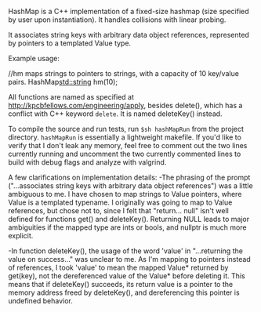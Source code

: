 HashMap is a C++ implementation of a fixed-size hashmap (size specified by user upon instantiation). It handles collisions with linear probing.

It associates string keys with arbitrary data object references, represented by pointers to a templated Value type.

Example usage:

//hm maps strings to pointers to strings, with a capacity of 10 key/value pairs.
HashMap<std::string> hm(10);

All functions are named as specified at http://kpcbfellows.com/engineering/apply, besides delete(), which has a conflict with C++ keyword `delete`. It is named deleteKey() instead.

To compile the source and run tests, run `$sh hashMapRun` from the project directory. `hashMapRun` is essentially a lightweight makefile. If you'd like to verify that I don't leak any memory, feel free to comment out the two lines currently running and uncomment the two currently commented lines to build with debug flags and analyze with valgrind.

A few clarifications on implementation details:
-The phrasing of the prompt ("...associates string keys with arbitrary data object references") was a little ambiguous to me. I have chosen to map strings to Value pointers, where Value is a templated typename. I originally was going to map to Value references, but chose not to, since I felt that "return... null" isn't well defined for functions get() and deleteKey(). Returning NULL leads to major ambiguities if the mapped type are ints or bools, and nullptr is much more explicit.

-In function deleteKey(), the usage of the word 'value' in "...returning the value on success..." was unclear to me. As I'm mapping to pointers instead of references, I took 'value' to mean the mapped Value* returned by get(key), not the dereferenced value of the Value* before deleting it. This means that if deleteKey() succeeds, its return value is a pointer to the memory address freed by deleteKey(), and dereferencing this pointer is undefined behavior.
